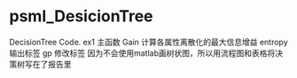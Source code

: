 # psml_DesicionTree
DecisionTree Code.
ex1 主函数
Gain 计算各属性离散化的最大信息增益
entropy 输出标签
gp 修改标签
因为不会使用matlab画树状图，所以用流程图和表格将决策树写在了报告里
